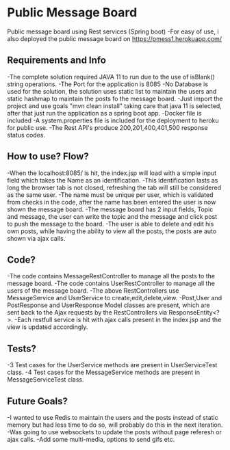 # Public Message Board
Public message board using Rest services (Spring boot)
-For easy of use, i also deployed the public message board on https://pmess1.herokuapp.com/

## Requirements and Info
-The complete solution required JAVA 11 to run due to the use of isBlank() string operations.
-The Port for the application is 8085
-No Database is used for the solution, the solution uses static list to maintain the users and static hashmap to maintain the posts fo the message board.
-Just import the project and use goals "mvn clean install" taking care that java 11 is selected, after that just run the application as a spring boot app.
-Docker file is included
-A system.properties file is included for the deployment to heroku for public use.
-The Rest API's produce 200,201,400,401,500 response status codes.

## How to use? Flow?
-When the localhost:8085/ is hit, the index.jsp will load with a simple input field which takes the Name as an identification.
-This identification lasts as long the browser tab is not closed, refreshing the tab will still be considered as the same user.
-The name must be unique per user, which is validated from checks in the code, after the name has been entered the user is now shown the message board.
-The message board has 2 input fields, Topic and message, the user can write the topic and the message and click post to push the message to the board.
-The user is able to delete and edit his own posts, while having the ability to view all the posts, the posts are auto shown via ajax calls.

## Code?
-The code contains MessageRestController to manage all the posts to the message board.
-The code contains UserRestController to manage all the users of the message board.
-The above RestControllers use MessageService and UserService to create,edit,delete,view.
-Post,User and PostResponse and UserResponse Model classes are present, which are sent back to the Ajax requests by the RestControllers via ResponseEntity<?>.
-Each restfull service is hit with ajax calls present in the index.jsp and the view is updated accordingly.

## Tests?
-3 Test cases for the UserService methods are present in UserServiceTest class.
-4 Test cases for the MessageService methods are present in MessageServiceTest class.

## Future Goals?
-I wanted to use Redis to maintain the users and the posts instead of static memory but had less time to do so, will probably do this in the next iteration.
-Was going to use websockets to update the posts without page referesh or ajax calls.
-Add some multi-media, options to send gifs etc.
